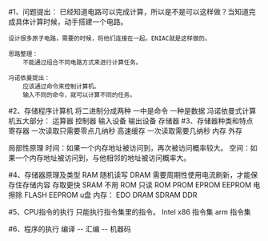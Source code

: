 #1、问题提出：
    已经知道电路可以完成计算，所以是不是可以这样做？当知道完成具体计算时候，动手搭建一个电路。

    设计很多原子电路，需要的时候，将他们连接在一起。ENIAC就是这样做的。

    思路整理：
        不能通过组合不同电路方式来进行计算任务。

    冯诺依曼提出：
        应该通过命令来控制计算机。
        输入不同的命令，就可以计算不同的任务。
#2、存储程序计算机
    将二进制分成两种
        一中是命令
        一种是数据
    冯诺依曼式计算机五大部分：
        运算器
        控制器
        输入设备
        输出设备
        存储器
#3、存储器种类和特点
   寄存器   一次读取只需要零点几纳秒
   高速缓存 一次读取需要几纳秒
   内存
   外存

   局部性原理
    时间：如果一个内存地址被访问到，再次被访问概率较大。
    空间：如果一个内存地址被访问到，与他相邻的地址被访问概率大。

#4、存储器原理及类型
    RAM 随机读写
        DRAM 需要周期性使用电流刷新，才能保存住存储内容  存取更快
        SRAM 不用
    ROM 只读
        ROM
        PROM
        EPROM
        EEPROM 电擦除
        FLASH EEPROM  u盘
    内存：
        EDO DRAM
        SDRAM
        DDR

#5、CPU指令的执行
    只能执行指令集里的指令。
        Intel  x86 指令集
        arm        指令集

#6、程序的执行
    编译 -- 汇编 -- 机器码
